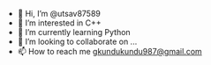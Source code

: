 - 👋 Hi, I’m @utsav87589
- 👀 I’m interested in C++
- 🌱 I’m currently learning Python
- 💞️ I’m looking to collaborate on ...
- 📫 How to reach me gkundukundu987@gmail.com

<!---
utsav87589/utsav87589 is a ✨ special ✨ repository because its `README.md` (this file) appears on your GitHub profile.
You can click the Preview link to take a look at your changes.
--->
